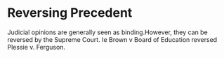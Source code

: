 # Reversing Precedent

Judicial opinions are generally seen as binding.However, they can be reversed by the Supreme Court. Ie Brown v Board of Education reversed Plessie v. Ferguson. 

